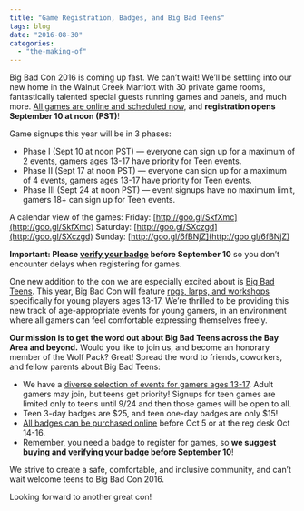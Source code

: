```yaml
---
title: "Game Registration, Badges, and Big Bad Teens"
tags: blog
date: "2016-08-30"
categories: 
  - "the-making-of"
---
```


Big Bad Con 2016 is coming up fast. We can’t wait! We’ll be settling into our new home in the Walnut Creek Marriott with 30 private game rooms, fantastically talented special guests running games and panels, and much more. [All games are online and scheduled now](http://www.bigbadcon.com/events/), and **registration opens September 10 at noon (PST)**!

Game signups this year will be in 3 phases:

- Phase I (Sept 10 at noon PST) — everyone can sign up for a maximum of 2 events, gamers ages 13-17 have priority for Teen events.
- Phase II (Sept 17 at noon PST) — everyone can sign up for a maximum of 4 events, gamers ages 13-17 have priority for Teen events.
- Phase III (Sept 24 at noon PST) — event signups have no maximum limit, gamers 18+ can sign up for Teen events.

A calendar view of the games: Friday: [http://goo.gl/SkfXmc](http://goo.gl/SkfXmc) Saturday: [http://goo.gl/SXczgd](http://goo.gl/SXczgd) Sunday: [http://goo.gl/6fBNjZ](http://goo.gl/6fBNjZ)

**Important: Please [verify your badge](http://www.bigbadcon.com/events/verify-your-2016-big-bad-con-badge/) before September 10** so you don’t encounter delays when registering for games.

One new addition to the con we are especially excited about is [Big Bad Teens](http://www.bigbadcon.com/teen-games-events/). This year, Big Bad Con will feature [rpgs, larps, and workshops](http://www.bigbadcon.com/events/categories/teens/) specifically for young players ages 13-17. We’re thrilled to be providing this new track of age-appropriate events for young gamers, in an environment where all gamers can feel comfortable expressing themselves freely.

**Our mission is to get the word out about Big Bad Teens across the Bay Area and beyond.** Would you like to join us, and become an honorary member of the Wolf Pack? Great! Spread the word to friends, coworkers, and fellow parents about Big Bad Teens:

- We have a [diverse selection of events for gamers ages 13-17](http://www.bigbadcon.com/events/categories/teens/). Adult gamers may join, but teens get priority! Signups for teen games are limited only to teens until 9/24 and then those games will be open to all.
- Teen 3-day badges are $25, and teen one-day badges are only $15!
- [All badges can be purchased online](http://www.bigbadcon.com/sign-up/) before Oct 5 or at the reg desk Oct 14-16.
- Remember, you need a badge to register for games, so **we suggest buying and verifying your badge before September 10**!

We strive to create a safe, comfortable, and inclusive community, and can’t wait welcome teens to Big Bad Con 2016.

Looking forward to another great con!
